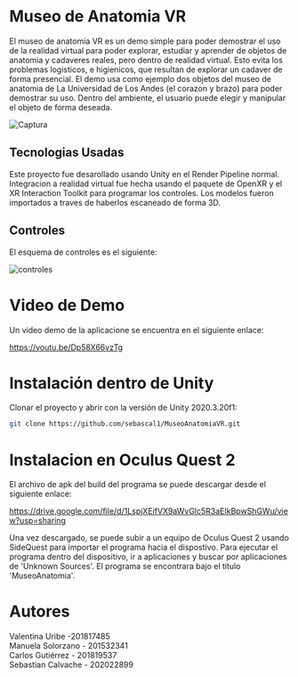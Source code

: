 # Museo de Anatomia VR
El museo de anatomia VR es un demo simple para poder demostrar el uso de la realidad virtual para poder explorar, estudiar y aprender de objetos de anatomia y cadaveres reales, pero dentro de realidad virtual. Esto evita los problemas logisticos, e higienicos, que resultan de explorar un cadaver de forma presencial. El demo usa como ejemplo dos objetos del museo de anatomia de La Universidad de Los Andes (el corazon y brazo) para poder demostrar su uso. Dentro del ambiente, el usuario puede elegir y manipular el objeto de forma deseada.

![Captura](https://user-images.githubusercontent.com/60772784/145660623-4b99f746-3bbc-4313-9cb2-b1dc8625a839.PNG)

## Tecnologias Usadas
Este proyecto fue desarollado usando Unity en el Render Pipeline normal. Integracion a realidad virtual fue hecha usando el paquete de OpenXR y el XR Interaction Toolkit para programar los controles. Los modelos fueron importados a traves de haberlos escaneado de forma 3D.

## Controles

El esquema de controles es el siguiente:

![controles](https://user-images.githubusercontent.com/60772784/145665082-5c273aa6-461d-446d-b31a-5188d69c372f.PNG)

# Video de Demo
Un video demo de la aplicacione se encuentra en el siguiente enlace:

https://youtu.be/Dp58X66vzTg

# Instalación dentro de Unity
Clonar el proyecto y abrir con la versión de Unity 2020.3.20f1:

```bash
git clone https://github.com/sebascal1/MuseoAnatomiaVR.git
```

# Instalacion en Oculus Quest 2
El archivo de apk del build del programa se puede descargar desde el siguiente enlace:

https://drive.google.com/file/d/1LspjXEifVX9aWvGlc5R3aEIkBpwShGWu/view?usp=sharing

Una vez descargado, se puede subir a un equipo de Oculus Quest 2 usando SideQuest para importar el programa hacia el dispostivo. Para ejecutar el programa dentro del dispositivo, ir a aplicaciones y buscar por aplicaciones de 'Unknown Sources'. El programa se encontrara bajo el titulo 'MuseoAnatomia'.

# Autores
Valentina Uribe -201817485 <br /> 
Manuela Solorzano - 201532341 <br /> 
Carlos Gutiérrez - 201819537 <br /> 
Sebastian Calvache - 202022899 <br /> 
